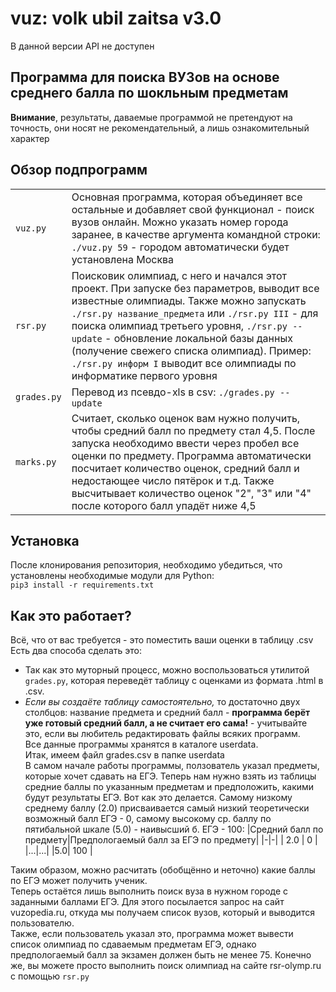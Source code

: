 # vuz: volk ubil zaitsa v3.0
В данной версии API не доступен
## Программа для поиска ВУЗов на основе среднего балла по шокльным предметам
__Внимание__, результаты, даваемые программой не претендуют на точность, они носят не рекомендательный, а лишь ознакомительный характер
## Обзор подпрограмм
|||
|-|-|
|`vuz.py`| Основная программа, которая объединяет все остальные и добавляет свой функционал - поиск вузов онлайн. Можно указать номер города заранее, в качестве аргумента командной строки: `./vuz.py 59` - городом автоматически будет установлена Москва|  
|`rsr.py` | Поисковик олимпиад, с него и начался этот проект. При запуске без параметров, выводит все известные олимпиады. Также можно запускать `./rsr.py название_предмета` или `./rsr.py III` - для поиска олимпиад третьего уровня, `./rsr.py --update` - обновление локальной базы данных (получение свежего списка олимпиад). Пример: `./rsr.py информ I` выводит все олимпиады по информатике первого уровня| 
|`grades.py`| Перевод из псевдо-xls в csv: `./grades.py --update`|
|`marks.py`| Считает, сколько оценок вам нужно получить, чтобы средний балл по предмету стал 4,5. После запуска необходимо ввести через пробел все оценки по предмету. Программа автоматически посчитает количество оценок, средний балл и недостающее число пятёрок и т.д.  Также высчитывает количество оценок "2", "3" или "4" после которого балл упадёт ниже 4,5 |  

## Установка
После клонирования репозитория, необходимо убедиться, что установлены необходимые модули для Python:  
`pip3 install -r requirements.txt`

## Как это работает?
Всё, что от вас требуется - это поместить ваши оценки в таблицу .csv  
Есть два способа сделать это:
- Так как это муторный процесс, можно воспользоваться утилитой `grades.py`, которая переведёт таблицу с оценками из формата .html в .csv.  
- _Если вы создаёте таблицу самостоятельно,_ то достаточно двух столбцов: название предмета и средний балл - __программа берёт уже готовый средний балл, а не считает его сама!__ - учитывайте это, если вы любитель редактировать файлы всяких программ.  
Все данные программы хранятся в каталоге userdata.  
Итак, имеем файл grades.csv в папке userdata  
В самом начале работы программы, ползователь указал предметы, которые хочет сдавать на ЕГЭ.
Теперь нам нужно взять из таблицы средние баллы по указанным предметам и предположить, какими будут результаты ЕГЭ.
Вот как это делается. Самому низкому среднему баллу (2.0) присваивается самый низкий теоретически возможный балл ЕГЭ - 0, самому высокому ср. баллу по пятибальной шкале (5.0) - наивысший б. ЕГЭ - 100:
|Средний балл по предмету|Предпологаемый балл за ЕГЭ по предмету|
|-|-|
| 2.0 | 0 |
|...|...|
|5.0| 100 |   

Таким образом, можно расчитать (обобщённо и неточно) какие баллы по ЕГЭ может получить ученик.  
Теперь остаётся лишь выполнить поиск вуза в нужном городе с заданными баллами ЕГЭ. Для этого посылается запрос на сайт vuzopedia.ru, откуда мы получаем список вузов, который и выводится пользователю.  
Также, если пользователь указал это, программа может вывести список олимпиад по сдаваемым предметам ЕГЭ, однако предпологаемый балл за экзамен должен быть не менее 75. Конечно же, вы можете просто выполнить поиск олимпиад на сайте rsr-olymp.ru с помощью `rsr.py`

